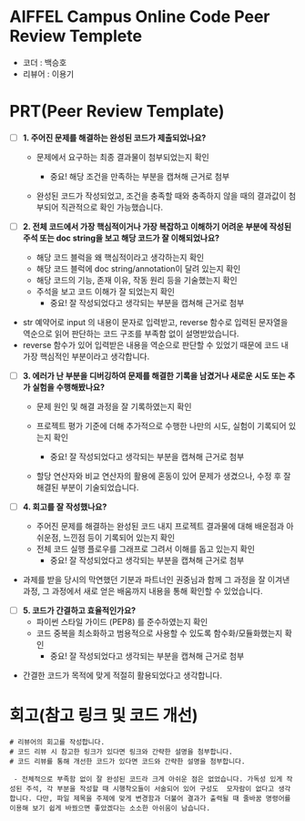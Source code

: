 # AIFFEL Campus Online Code Peer Review Templete

- 코더 : 백승호
- 리뷰어 : 이용기


# PRT(Peer Review Template)
- [ ]  **1. 주어진 문제를 해결하는 완성된 코드가 제출되었나요?**
    - 문제에서 요구하는 최종 결과물이 첨부되었는지 확인
        - 중요! 해당 조건을 만족하는 부분을 캡쳐해 근거로 첨부

    - 완성된 코드가 작성되었고, 조건을 충족할 때와 충족하지 않을 때의 결과값이 첨부되어 직관적으로  확인 가능했습니다.
    
- [ ]  **2. 전체 코드에서 가장 핵심적이거나 가장 복잡하고 이해하기 어려운 부분에 작성된 
주석 또는 doc string을 보고 해당 코드가 잘 이해되었나요?**
    - 해당 코드 블럭을 왜 핵심적이라고 생각하는지 확인
    - 해당 코드 블럭에 doc string/annotation이 달려 있는지 확인
    - 해당 코드의 기능, 존재 이유, 작동 원리 등을 기술했는지 확인
    - 주석을 보고 코드 이해가 잘 되었는지 확인
        - 중요! 잘 작성되었다고 생각되는 부분을 캡쳐해 근거로 첨부

  - str 예약어로 input 의 내용이 문자로 입력받고, reverse 함수로 입력된 문자열을 역순으로 읽어 판단하는 코드 구조를 부족함 없이 설명받았습니다.
  - reverse 함수가 있어 입력받은 내용을 역순으로 판단할 수 있었기 때문에 코드 내 가장  핵심적인 부분이라고 생각합니다.
        
- [ ]  **3. 에러가 난 부분을 디버깅하여 문제를 해결한 기록을 남겼거나
새로운 시도 또는 추가 실험을 수행해봤나요?**
    - 문제 원인 및 해결 과정을 잘 기록하였는지 확인
    - 프로젝트 평가 기준에 더해 추가적으로 수행한 나만의 시도, 
    실험이 기록되어 있는지 확인
        - 중요! 잘 작성되었다고 생각되는 부분을 캡쳐해 근거로 첨부

	- 할당 연산자와 비교 연산자의 활용에 혼동이 있어 문제가 생겼으나, 수정 후 잘 해결된 부분이 기술되었습니다.
        
- [ ]  **4. 회고를 잘 작성했나요?**
    - 주어진 문제를 해결하는 완성된 코드 내지 프로젝트 결과물에 대해
    배운점과 아쉬운점, 느낀점 등이 기록되어 있는지 확인
    - 전체 코드 실행 플로우를 그래프로 그려서 이해를 돕고 있는지 확인
        - 중요! 잘 작성되었다고 생각되는 부분을 캡쳐해 근거로 첨부

 - 과제를 받을 당시의 막연했던 기분과 파트너인 권중님과 함께 그 과정을 잘 이겨낸 과정, 그 과정에서 새로 얻은 배움까지 내용을 통해 확인할 수 있었습니다.
        
- [ ]  **5. 코드가 간결하고 효율적인가요?**
    - 파이썬 스타일 가이드 (PEP8) 를 준수하였는지 확인
    - 코드 중복을 최소화하고 범용적으로 사용할 수 있도록 함수화/모듈화했는지 확인
        - 중요! 잘 작성되었다고 생각되는 부분을 캡쳐해 근거로 첨부

 - 간결한 코드가 목적에 맞게 적절히 활용되었다고 생각합니다.
 


# 회고(참고 링크 및 코드 개선)
```
# 리뷰어의 회고를 작성합니다.
# 코드 리뷰 시 참고한 링크가 있다면 링크와 간략한 설명을 첨부합니다.
# 코드 리뷰를 통해 개선한 코드가 있다면 코드와 간략한 설명을 첨부합니다.

 - 전체적으로 부족함 없이 잘 완성된 코드라 크게 아쉬운 점은 없었습니다. 가독성 있게 작성된 주석, 각 부분을 작성할 때 시행착오들이 서술되어 있어 구성도  모자람이 없다고 생각합니다. 다만, 파일 제목을 주제에 맞게 변경함과 더불어 결과가 출력될 때 줄바꿈 명령어를 이용해 보기 쉽게 바꿨으면 좋았겠다는 소소한 아쉬움이 남습니다.

```

